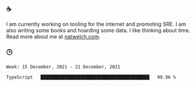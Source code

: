 ### ☕

I am currently working on tooling for the internet and promoting SRE. I am also writing some books and hoarding some data. I like thinking about time. Read more about me at [natwelch.com](https://natwelch.com).

### 🕒

<!--START_SECTION:waka-->
```text
Week: 15 December, 2021 - 21 December, 2021

TypeScript   █████████████████████████████████████████   99.96 % 
```
<!--END_SECTION:waka-->
